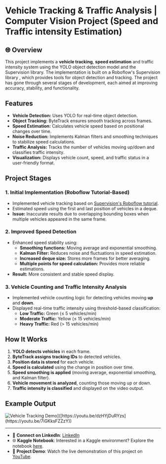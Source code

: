 # Vehicle Tracking &amp; Traffic Analysis | Computer Vision Project (Speed and Traffic intensity Estimation)

## 🌐 Overview
This project implements a **vehicle tracking**, **speed estimation** and traffic intensity system using the YOLO object detection model and the Supervision library. The implementation is built on a Roboflow's Supervision library , which provides tools for object detection and tracking. The project has gone through several stages of development, each aimed at improving accuracy, stability, and functionality.

## Features
- **Vehicle Detection:** Uses YOLO for real-time object detection.
- **Object Tracking:** ByteTrack ensures smooth tracking across frames.
- **Speed Estimation:** Calculates vehicle speed based on positional changes over time.
- **Noise Reduction:** Implements Kalman filters and smoothing techniques to stabilize speed calculations.
- **Traffic Analysis:** Tracks the number of vehicles moving up/down and classifies traffic intensity.
- **Visualization:** Displays vehicle count, speed, and traffic status in a user-friendly format.

## Project Stages
### 1. Initial Implementation (Roboflow Tutorial-Based)
- Implemented vehicle tracking based on [Supervision's Roboflow tutorial](https://supervision.roboflow.com/how_to/track_objects/).
- Estimated speed using the first and last position of vehicles in a deque.
- **Issue:** Inaccurate results due to overlapping bounding boxes when multiple vehicles appeared in the same frame.

### 2. Improved Speed Detection
- Enhanced speed stability using:
  - **Smoothing functions:** Moving average and exponential smoothing.
  - **Kalman Filter:** Reduces noise and fluctuations in speed estimation.
  - **Increased deque size:** Stores more frames for better averaging.
  - **Multiple points for speed calculation:** Provides more reliable estimations.
- **Result:** More consistent and stable speed display.

### 3. Vehicle Counting and Traffic Intensity Analysis
- Implemented vehicle counting logic for detecting vehicles moving **up** and **down**.
- Displayed real-time traffic intensity using threshold-based classification:
  - **Low Traffic:** Green (≤ 5 vehicles/min)
  - **Moderate Traffic:** Yellow (≤ 15 vehicles/min)
  - **Heavy Traffic:** Red (> 15 vehicles/min)

## How It Works
1. **YOLO detects vehicles** in each frame.
2. **ByteTrack assigns tracking IDs** to detected vehicles.
3. **Position data is stored** for each vehicle.
4. **Speed is calculated** using the change in position over time.
5. **Speed smoothing is applied** (moving average, exponential smoothing, and Kalman filter).
6. **Vehicle movement is analyzed**, counting those moving up or down.
7. **Traffic intensity is classified** and displayed on the video output.

## Example Output
![Vehicle Tracking Demo]([https://img.youtube.com/vi/dzHYjDuRYzs/0.jpg](https://img.youtube.com/vi/7iGKksFZZzY/maxresdefault.jpg))]([https://youtu.be/dzHYjDuRYzs](https://youtu.be/7iGKksFZZzY))

---
- 🤝 **Connect on LinkedIn**: [LinkedIn](mahmoud-ibrahim2002)
- 🌐 **Kaggle Notebook**: Interested in a Kaggle environment? Explore the notebook [here](www.kaggle.com/code/mahmoudibraahim/vehicle-tracking-traffic-analysis).
- 🎥 **Project Demo**: Watch the live demonstration of this project on [YouTube]([https://www.youtube.com/watch?v=dzHYjDuRYzs](https://youtu.be/7iGKksFZZzY)).
